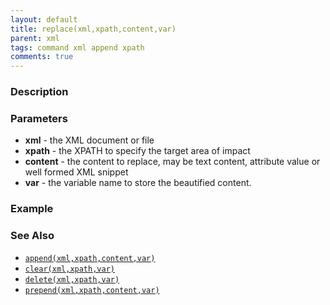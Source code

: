 ```yaml
---
layout: default
title: replace(xml,xpath,content,var)
parent: xml
tags: command xml append xpath
comments: true
---
```



### Description


### Parameters
- **xml** - the XML document or file
- **xpath** - the XPATH to specify the target area of impact
- **content** - the content to replace, may be text content, attribute value or well formed XML snippet
- **var** - the variable name to store the beautified content.

### Example


### See Also
- [`append(xml,xpath,content,var)`](append(xml,xpath,content,var))
- [`clear(xml,xpath,var)`](clear(xml,xpath,var))
- [`delete(xml,xpath,var)`](delete(xml,xpath,var))
- [`prepend(xml,xpath,content,var)`](prepend(xml,xpath,content,var))
